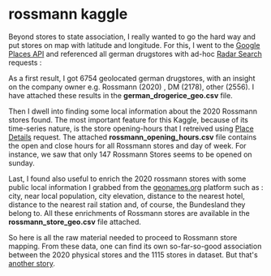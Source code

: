 # rossmann kaggle

Beyond stores to state association, I really wanted to go the hard way and put stores on map with latitude and longitude. For this, I went to the [Google Places API][1] and referenced all german drugstores with ad-hoc [Radar Search][2] requests :  

As a first result, I got 6754 geolocated german drugstores, with an insight on the company owner e.g. Rossmann (2020) , DM (2178), other (2556). I have attached these results in the **german_drogerice_geo.csv** file.



Then I dwell into finding some local information about the 2020 Rossmann stores found. The most important feature for this Kaggle, because of its time-series nature, is the store opening-hours that I retreived using [Place Details][3] request. The attached **rossmann_opening_hours.csv** file contains the open and  close hours for all Rossmann stores and day of week. For instance, we saw that only 147 Rossmann Stores seems to be opened on sunday.

Last, I found also useful to enrich the 2020 rossmann stores with some public local information I grabbed from the [geonames.org][4] platform such as : city, near local population, city elevation, distance to the nearest hotel,  distance to the nearest rail station and, of course, the Bundesland they belong to. All these enrichments of Rossmann stores are available in the **rossmann_store_geo.csv** file attached.

So here is all the raw material needed to proceed to Rossmann store mapping. 
From these data, one can find its own so-far-so-good association between the 2020 physical stores and the 1115 stores in dataset. But that's [another story][5].

  [1]: https://developers.google.com/places/ "Google Place API"
  [2]: https://developers.google.com/places/web-service/search
  [3]: https://developers.google.com/places/web-service/details
  [4]: http://download.geonames.org/export/dump/DE.zip
  [5]: https://en.wikipedia.org/wiki/Stable_marriage_problem
